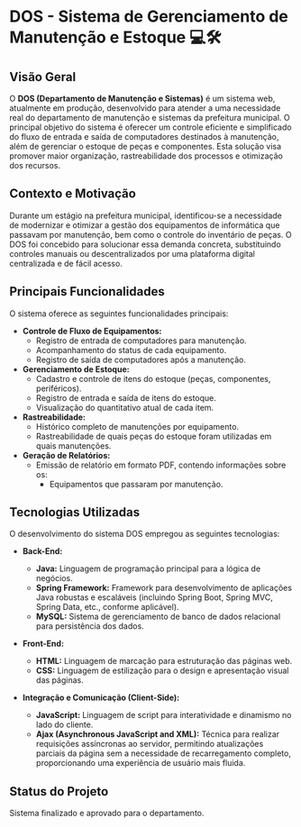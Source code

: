 # DOS - Sistema de Gerenciamento de Manutenção e Estoque 💻🛠️

## Visão Geral

O **DOS (Departamento de Manutenção e Sistemas)** é um sistema web, atualmente em produção, desenvolvido para atender a uma necessidade real do departamento de manutenção e sistemas da prefeitura municipal. O principal objetivo do sistema é oferecer um controle eficiente e simplificado do fluxo de entrada e saída de computadores destinados à manutenção, além de gerenciar o estoque de peças e componentes. Esta solução visa promover maior organização, rastreabilidade dos processos e otimização dos recursos.

## Contexto e Motivação

Durante um estágio na prefeitura municipal, identificou-se a necessidade de modernizar e otimizar a gestão dos equipamentos de informática que passavam por manutenção, bem como o controle do inventário de peças. O DOS foi concebido para solucionar essa demanda concreta, substituindo controles manuais ou descentralizados por uma plataforma digital centralizada e de fácil acesso.

## Principais Funcionalidades

O sistema oferece as seguintes funcionalidades principais:

* **Controle de Fluxo de Equipamentos:**
    * Registro de entrada de computadores para manutenção.
    * Acompanhamento do status de cada equipamento.
    * Registro de saída de computadores após a manutenção.
* **Gerenciamento de Estoque:**
    * Cadastro e controle de itens do estoque (peças, componentes, periféricos).
    * Registro de entrada e saída de itens do estoque.
    * Visualização do quantitativo atual de cada item.
* **Rastreabilidade:**
    * Histórico completo de manutenções por equipamento.
    * Rastreabilidade de quais peças do estoque foram utilizadas em quais manutenções.
* **Geração de Relatórios:**
    * Emissão de relatório em formato PDF, contendo informações sobre os:
        * Equipamentos que passaram por manutenção.

## Tecnologias Utilizadas

O desenvolvimento do sistema DOS empregou as seguintes tecnologias:

* **Back-End:**
    * **Java:** Linguagem de programação principal para a lógica de negócios.
    * **Spring Framework:** Framework para desenvolvimento de aplicações Java robustas e escaláveis (incluindo Spring Boot, Spring MVC, Spring Data, etc., conforme aplicável).
    * **MySQL:** Sistema de gerenciamento de banco de dados relacional para persistência dos dados.

* **Front-End:**
    * **HTML:** Linguagem de marcação para estruturação das páginas web.
    * **CSS:** Linguagem de estilização para o design e apresentação visual das páginas.

* **Integração e Comunicação (Client-Side):**
    * **JavaScript:** Linguagem de script para interatividade e dinamismo no lado do cliente.
    * **Ajax (Asynchronous JavaScript and XML):** Técnica para realizar requisições assíncronas ao servidor, permitindo atualizações parciais da página sem a necessidade de recarregamento completo, proporcionando uma experiência de usuário mais fluida.

## Status do Projeto

Sistema finalizado e aprovado para o departamento.
